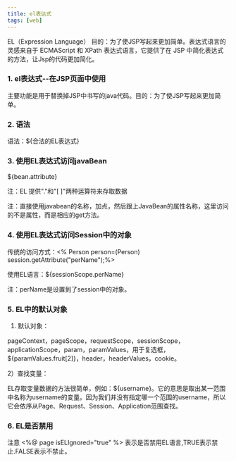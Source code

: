 ```yaml
---
title: el表达式
tags: [web]
---
```


EL（Expression Language） 目的：为了使JSP写起来更加简单。表达式语言的灵感来自于 ECMAScript 和 XPath 表达式语言，它提供了在 JSP 中简化表达式的方法，让Jsp的代码更加简化。

### 1. el表达式--在JSP页面中使用
主要功能是用于替换掉JSP中书写的java代码。目的：为了使JSP写起来更加简单。

### 2. 语法
语法：${合法的EL表达式}

### 3. 使用EL表达式访问javaBean
${bean.attribute}

注：EL 提供"."和"[ ]"两种运算符来存取数据

注：直接使用javabean的名称，加点，然后跟上JavaBean的属性名称，这里访问的不是属性，而是相应的get方法。

### 4. 使用EL表达式访问Session中的对象

传统的访问方式：<% Person person=(Person) session.getAttribute("perName");%>

使用EL语言：${sessionScope.perName}

注：perName是设置到了session中的对象。

### 5. EL中的默认对象
1) 默认对象：

pageContext，pageScope，requestScope，sessionScope，applicationScope，param，paramValues，用于复选框，${paramValues.fruit[2]}，header，headerValues，cookie。

2）查找变量：

EL存取变量数据的方法很简单，例如：${username}。它的意思是取出某一范围中名称为username的变量。因为我们并没有指定哪一个范围的username，所以它会依序从Page、Request、Session、Application范围查找。

### 6. EL是否禁用
注意 <%@ page isELIgnored="true" %> 表示是否禁用EL语言,TRUE表示禁止.FALSE表示不禁止。